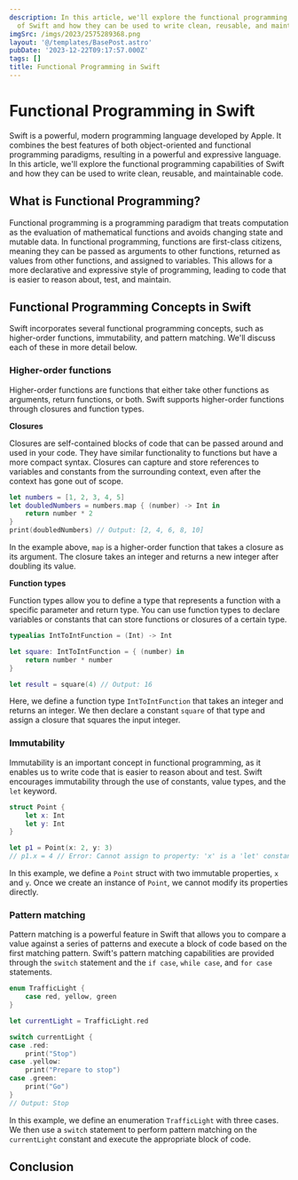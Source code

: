 ```yaml
---
description: In this article, we'll explore the functional programming capabilities
  of Swift and how they can be used to write clean, reusable, and maintainable code
imgSrc: /imgs/2023/2575289368.png
layout: '@/templates/BasePost.astro'
pubDate: '2023-12-22T09:17:57.000Z'
tags: []
title: Functional Programming in Swift
---
```


# Functional Programming in Swift

Swift is a powerful, modern programming language developed by Apple. It combines the best features of both object-oriented and functional programming paradigms, resulting in a powerful and expressive language. In this article, we'll explore the functional programming capabilities of Swift and how they can be used to write clean, reusable, and maintainable code.

## What is Functional Programming?

Functional programming is a programming paradigm that treats computation as the evaluation of mathematical functions and avoids changing state and mutable data. In functional programming, functions are first-class citizens, meaning they can be passed as arguments to other functions, returned as values from other functions, and assigned to variables. This allows for a more declarative and expressive style of programming, leading to code that is easier to reason about, test, and maintain.

## Functional Programming Concepts in Swift

Swift incorporates several functional programming concepts, such as higher-order functions, immutability, and pattern matching. We'll discuss each of these in more detail below.

### Higher-order functions

Higher-order functions are functions that either take other functions as arguments, return functions, or both. Swift supports higher-order functions through closures and function types.

**Closures**

Closures are self-contained blocks of code that can be passed around and used in your code. They have similar functionality to functions but have a more compact syntax. Closures can capture and store references to variables and constants from the surrounding context, even after the context has gone out of scope.

```swift
let numbers = [1, 2, 3, 4, 5]
let doubledNumbers = numbers.map { (number) -> Int in
    return number * 2
}
print(doubledNumbers) // Output: [2, 4, 6, 8, 10]
```

In the example above, `map` is a higher-order function that takes a closure as its argument. The closure takes an integer and returns a new integer after doubling its value.

**Function types**

Function types allow you to define a type that represents a function with a specific parameter and return type. You can use function types to declare variables or constants that can store functions or closures of a certain type.

```swift
typealias IntToIntFunction = (Int) -> Int

let square: IntToIntFunction = { (number) in
    return number * number
}

let result = square(4) // Output: 16
```

Here, we define a function type `IntToIntFunction` that takes an integer and returns an integer. We then declare a constant `square` of that type and assign a closure that squares the input integer.

### Immutability

Immutability is an important concept in functional programming, as it enables us to write code that is easier to reason about and test. Swift encourages immutability through the use of constants, value types, and the `let` keyword.

```swift
struct Point {
    let x: Int
    let y: Int
}

let p1 = Point(x: 2, y: 3)
// p1.x = 4 // Error: Cannot assign to property: 'x' is a 'let' constant
```

In this example, we define a `Point` struct with two immutable properties, `x` and `y`. Once we create an instance of `Point`, we cannot modify its properties directly.

### Pattern matching

Pattern matching is a powerful feature in Swift that allows you to compare a value against a series of patterns and execute a block of code based on the first matching pattern. Swift's pattern matching capabilities are provided through the `switch` statement and the `if case`, `while case`, and `for case` statements.

```swift
enum TrafficLight {
    case red, yellow, green
}

let currentLight = TrafficLight.red

switch currentLight {
case .red:
    print("Stop")
case .yellow:
    print("Prepare to stop")
case .green:
    print("Go")
}
// Output: Stop
```

In this example, we define an enumeration `TrafficLight` with three cases. We then use a `switch` statement to perform pattern matching on the `currentLight` constant and execute the appropriate block of code.

## Conclusion